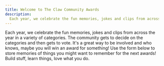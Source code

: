 ```yaml
---
title: Welcome to The Claw Community Awards
description:
  Each year, we celebrate the fun memories, jokes and clips from across the year in a variety of categories. The community gets to decide on the categories and then gets to vote. It's a great way to be involved and who knows, maybe you will win an award for something! Use the form below to store memories of things you might want to remember for the next awards! Build stuff, learn things, love what you do.
---
```


Each year, we celebrate the fun memories, jokes and clips from across the year in a variety of categories. The community gets to decide on the categories and then gets to vote. It's a great way to be involved and who knows, maybe you will win an award for something! Use the form below to store memories of things you might want to remember for the next awards! Build stuff, learn things, love what you do. 